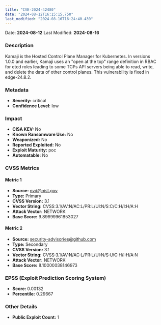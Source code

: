 ```yaml
---
title: "CVE-2024-42480"
date: "2024-08-12T16:15:15.750"
last_modified: "2024-08-16T16:24:40.430"
---
```


Date: **2024-08-12** Last Modified: **2024-08-16**

### Description  
Kamaji is the Hosted Control Plane Manager for Kubernetes. In versions 1.0.0 and earlier, Kamaji uses an "open at the top" range definition in RBAC for etcd roles leading to some TCPs API servers being able to read, write, and delete the data of other control planes. This vulnerability is fixed in edge-24.8.2.

### Metadata  
- **Severity:** critical
- **Confidence Level:** low

### Impact  
- **CISA KEV:** No
- **Known Ransomware Use:** No
- **Weaponized:** No
- **Reported Exploited:** No
- **Exploit Maturity:** poc
- **Automatable:** No

### CVSS Metrics  

#### Metric 1
- **Source:** nvd@nist.gov
- **Type:** Primary
- **CVSS Version:** 3.1
- **Vector String:** CVSS:3.1/AV:N/AC:L/PR:L/UI:N/S:C/C:H/I:H/A:H
- **Attack Vector:** NETWORK
- **Base Score:** 9.89999961853027

#### Metric 2
- **Source:** security-advisories@github.com
- **Type:** Secondary
- **CVSS Version:** 3.1
- **Vector String:** CVSS:3.1/AV:N/AC:L/PR:L/UI:N/S:U/C:H/I:H/A:N
- **Attack Vector:** NETWORK
- **Base Score:** 8.10000038146973


### EPSS (Exploit Prediction Scoring System)  
- **Score:** 0.00132
- **Percentile:** 0.29667

### Other Details  
- **Public Exploit Count:** 1
